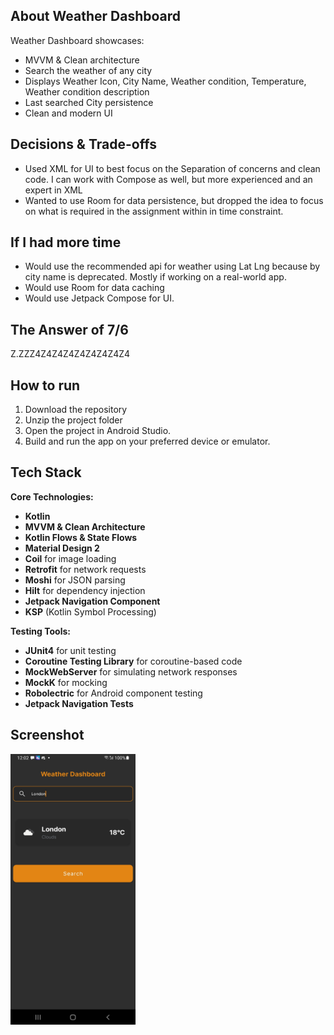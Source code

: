 ## About Weather Dashboard

Weather Dashboard showcases:
- MVVM & Clean architecture
- Search the weather of any city
- Displays Weather Icon, City Name, Weather condition, Temperature, Weather condition description
- Last searched City persistence
- Clean and modern UI

## Decisions & Trade-offs
- Used XML for UI to best focus on the Separation of concerns and clean code. I can work with Compose as well, but more experienced and an expert in XML
- Wanted to use Room for data persistence, but dropped the idea to focus on what is required in the assignment within in time constraint.

## If I had more time
- Would use the recommended api for weather using Lat Lng because by city name is deprecated. Mostly if working on a real-world app.
- Would use Room for data caching 
- Would use Jetpack Compose for UI.
## The Answer of 7/6
Z.ZZZ4Z4Z4Z4Z4Z4Z4Z4Z4

## How to run

1. Download the repository
2. Unzip the project folder
3. Open the project in Android Studio.
4. Build and run the app on your preferred device or emulator.

## Tech Stack

**Core Technologies:**
- **Kotlin**
- **MVVM & Clean Architecture**
- **Kotlin Flows & State Flows**
- **Material Design 2**
- **Coil** for image loading
- **Retrofit** for network requests
- **Moshi** for JSON parsing
- **Hilt** for dependency injection
- **Jetpack Navigation Component**
- **KSP** (Kotlin Symbol Processing)

**Testing Tools:**
- **JUnit4** for unit testing
- **Coroutine Testing Library** for coroutine-based code
- **MockWebServer** for simulating network responses
- **MockK** for mocking
- **Robolectric** for Android component testing
- **Jetpack Navigation Tests**

## Screenshot

<img src="screenShots/screenShot.jpg" alt="Screenshot 1" width="200" height = "433"/> 

